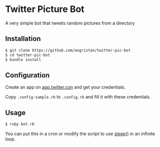 # Twitter Picture Bot

A very simple bot that tweets random pictures from a directory

## Installation

```sh
$ git clone https://github.com/angristan/twitter-pic-bot
$ cd twitter-pic-bot
$ bundle install
```

## Configuration

Create an app on [app.twitter.con](https://apps.twitter.com/) and get your credentials.

Copy `.config-sample.rb` to `.config.rb` and fill it with these credentials.

## Usage

```sh
$ ruby bot.rb
```

You can put this in a cron or modify the script to use [sleep()](https://ruby-doc.org/core-2.5.0/Kernel.html#method-i-sleep) in an infinite loop.
